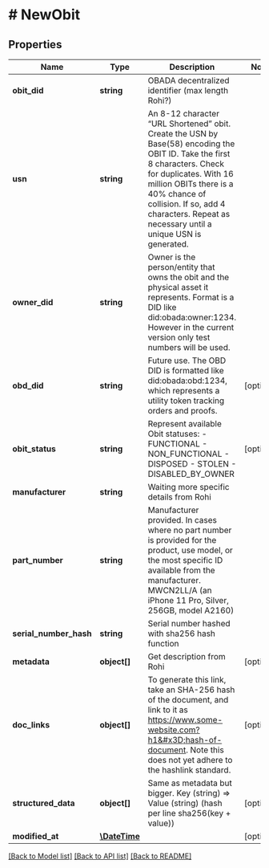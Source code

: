 # # NewObit

## Properties

Name | Type | Description | Notes
------------ | ------------- | ------------- | -------------
**obit_did** | **string** | OBADA decentralized identifier (max length Rohi?) | 
**usn** | **string** | An 8-12 character “URL Shortened” obit. Create the USN by Base(58) encoding the OBIT ID. Take the first 8 characters. Check for duplicates. With 16 million OBITs there is a 40% chance of collision. If so, add 4 characters. Repeat as necessary until a unique USN is generated. | 
**owner_did** | **string** | Owner is the person/entity that owns the obit and the physical asset it represents. Format is a DID like did:obada:owner:1234. However in the current version only test numbers will be used. | 
**obd_did** | **string** | Future use. The OBD DID is formatted like did:obada:obd:1234, which represents a utility token tracking orders and proofs. | [optional] 
**obit_status** | **string** | Represent available Obit statuses:   - FUNCTIONAL   - NON_FUNCTIONAL   - DISPOSED   - STOLEN   - DISABLED_BY_OWNER | [optional] 
**manufacturer** | **string** | Waiting more specific details from Rohi | 
**part_number** | **string** | Manufacturer provided. In cases where no part number is provided for the product, use model, or the most specific ID available from the manufacturer. MWCN2LL/A (an iPhone 11 Pro, Silver, 256GB, model A2160) | 
**serial_number_hash** | **string** | Serial number hashed with sha256 hash function | 
**metadata** | **object[]** | Get description from Rohi | [optional] 
**doc_links** | **object[]** | To generate this link, take an SHA-256 hash of the document, and link to it as https://www.some-website.com?h1&#x3D;hash-of-document. Note this does not yet adhere to the hashlink standard. | [optional] 
**structured_data** | **object[]** | Same as metadata but bigger. Key (string) &#x3D;&gt; Value (string) (hash per line sha256(key + value)) | [optional] 
**modified_at** | [**\DateTime**](\DateTime.md) |  | [optional] 

[[Back to Model list]](../../README.md#documentation-for-models) [[Back to API list]](../../README.md#documentation-for-api-endpoints) [[Back to README]](../../README.md)


